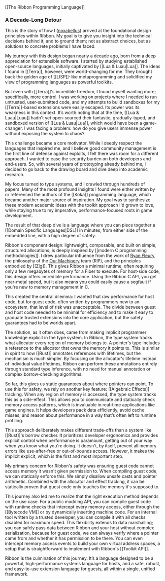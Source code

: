 [[The Ribbon Programming Language]]

### A Decade-Long Detour


This is the story of how I ([noxabellus](https://noxabell.us)) arrived at the foundational design principles within Ribbon. My goal is to give you insight into the technical decisions behind it, and to ground them; not as abstract choices, but as solutions to concrete problems I have faced.

My journey with this design began nearly a decade ago, born from a deep appreciation for extensible software. I started by studying established open-source languages, initially captivated by [[Lua & Luau|Lua]]. The ideas I found in [[Terra]], however, were world-changing for me. They brought back the golden age of [[LISP]]-like metaprogramming and solidified my view of programming languages as powerful toolkits.

But even with [[Terra]]'s incredible freedom, I found myself wanting more; specifically, more control. I was working on projects where I needed to run untrusted, user-submitted code, and my attempts to build sandboxes for my [[Terra]]-based extensions were easily escaped. Its power was its weakness in this context. It’s worth noting that at the time, [[Lua & Luau|Luau]] hadn't yet open-sourced their fantastic, gradually-typed, and sandboxed version of [[Lua & Luau|Lua]], which would have been a game-changer. I was facing a problem: how do you give users immense power without exposing the system to chaos?

This challenge became a core motivator. While I deeply respect the languages that inspired me, and I believe good community management is the first line of defense against exploits, I felt there was room for a different approach. I wanted to ease the security burden on both developers and end-users. So, with several years of prototyping already behind me, I decided to go back to the drawing board and dive deep into academic research.

My focus turned to type systems, and I crawled through hundreds of papers. Many of the most profound insights I found were either written by or referenced the authors of the [[Koka]] programming language, which became another major source of inspiration. My goal was to synthesize these modern academic ideas with the toolkit approach I'd grown to love, while staying true to my imperative, performance-focused roots in game development.

The result of that deep dive is a language where you can piece together a [[Domain Specific Languages|DSL]] in minutes, from either side of the embedded line, with a high degree of safety.

Ribbon's component design: lightweight, composable, and built on simple, structured allocations; is deeply inspired by [[modern C programming methodologies]]. I drew particular influence from the work of [Ryan Fleury](https://www.rfleury.com/), the philosophy of the [Our Machinery](https://ruby0x1.github.io/machinery_blog_archive/) team (RIP), and the principles embodied by [[Zig]]. This gives Ribbon a minimal runtime, often requiring only a few megabytes of memory for a Fiber to execute. For host-side code, this design offers incredible performance. Using the Ribbon C API, you get near-metal speed, but it also means you could easily cause a segfault if you're new to memory management in C.

This created the central dilemma: I wanted that raw performance for host code, but for guest code, often written by programmers new to an ecosystem, that level of risk was unacceptable. The divide between guest and host code needed to be minimal for efficiency and to make it easy to graduate trusted extensions into the core application, but the safety guarantees had to be worlds apart.

The solution, as it often does, came from making implicit programmer knowledge explicit in the type system. In Ribbon, the type system tracks what allocator every region of memory belongs to. A pointer's type includes a reference to the allocator that owns the memory it points to. This is similar in spirit to how [[Rust]] annotates references with lifetimes, but the mechanism is much simpler. By focusing on the allocator's lifetime instead of individual value lifetimes, Ribbon can perform these annotations entirely through standard type inference, with no need for manual annotation or complex borrow-checking algorithms.

So far, this gives us static guarantees about where pointers can point. To use this for safety, we rely on another key feature: [[Algebraic Effects]] tracking. When any region of memory is accessed, the type system tracks this as a side-effect. This allows you to communicate and statically check memory access patterns, which is invaluable in real-time applications like game engines. It helps developers pack data efficiently, avoid cache misses, and reason about performance in a way that’s often left to runtime profiling.

This approach deliberately makes different trade-offs than a system like [[Rust]]'s borrow checker. It prioritizes developer ergonomics and provides explicit control when performance is paramount, getting out of your way when you know what you're doing. It doesn't, by itself, prevent all memory errors like use-after-free or out-of-bounds access. However, it makes the implicit explicit, which is the first and most important step.

My primary concern for Ribbon's safety was ensuring guest code cannot access memory it wasn't given permission to. When compiling guest code, we can statically enforce this. We simply disallow unsafe casts and pointer arithmetic. Combined with the allocator and effect tracking, it can be statically proven that guest code only touches the memory it's supposed to.

This journey also led me to realize that the right execution method depends on the use case. For a public modding API, you can compile guest code with runtime checks that intercept every memory access, either through the [[Bytecode VM]] or by dynamically inserting machine code. For an internal tool written by a trusted developer, you can compile it with all checks disabled for maximum speed. This flexibility extends to data marshalling; you can safely pass data between Ribbon and your host without complex serialization, because for guest code, we can always verify where a pointer came from and whether it has permission to be there. You can even intercept memory access events to build your own virtual address spaces, a setup that is straightforward to implement with Ribbon's [[Toolkit API]].

Ribbon is the culmination of this journey. It’s a language designed to be a powerful, high-performance systems language for hosts, and a safe, robust, and easy-to-use extension language for guests, all within a single, unified framework.
